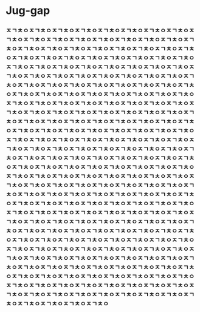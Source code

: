 # Jug-gap
### ㅈㄱㅊㅇㅈㄱㅊㅇㅈㄱㅊㅇㅈㄱㅊㅇㅈㄱㅊㅇㅈㄱㅊㅇㅈㄱㅊㅇㅈㄱㅊㅇㅈㄱㅊㅇㅈㄱㅊㅇㅈㄱㅊㅇㅈㄱㅊㅇㅈㄱㅊㅇㅈㄱㅊㅇㅈㄱㅊㅇㅈㄱㅊㅇㅈㄱㅊㅇㅈㄱㅊㅇㅈㄱㅊㅇㅈㄱㅊㅇㅈㄱㅊㅇㅈㄱㅊㅇㅈㄱㅊㅇㅈㄱㅊㅇㅈㄱㅊㅇㅈㄱㅊㅇㅈㄱㅊㅇㅈㄱㅊㅇㅈㄱㅊㅇㅈㄱㅊㅇㅈㄱㅊㅇㅈㄱㅊㅇㅈㄱㅊㅇㅈㄱㅊㅇㅈㄱㅊㅇㅈㄱㅊㅇㅈㄱㅊㅇㅈㄱㅊㅇㅈㄱㅊㅇㅈㄱㅊㅇㅈㄱㅊㅇㅈㄱㅊㅇㅈㄱㅊㅇㅈㄱㅊㅇㅈㄱㅊㅇㅈㄱㅊㅇㅈㄱㅊㅇㅈㄱㅊㅇㅈㄱㅊㅇㅈㄱㅊㅇㅈㄱㅊㅇㅈㄱㅊㅇㅈㄱㅊㅇㅈㄱㅊㅇㅈㄱㅊㅇㅈㄱㅊㅇㅈㄱㅊㅇㅈㄱㅊㅇㅈㄱㅊㅇㅈㄱㅊㅇㅈㄱㅊㅇㅈㄱㅊㅇㅈㄱㅊㅇㅈㄱㅊㅇㅈㄱㅊㅇㅈㄱㅊㅇㅈㄱㅊㅇㅈㄱㅊㅇㅈㄱㅊㅇㅈㄱㅊㅇㅈㄱㅊㅇㅈㄱㅊㅇㅈㄱㅊㅇㅈㄱㅊㅇㅈㄱㅊㅇㅈㄱㅊㅇㅈㄱㅊㅇㅈㄱㅊㅇㅈㄱㅊㅇㅈㄱㅊㅇㅈㄱㅊㅇㅈㄱㅊㅇㅈㄱㅊㅇㅈㄱㅊㅇㅈㄱㅊㅇㅈㄱㅊㅇㅈㄱㅊㅇㅈㄱㅊㅇㅈㄱㅊㅇㅈㄱㅊㅇㅈㄱㅊㅇㅈㄱㅊㅇㅈㄱㅊㅇㅈㄱㅊㅇㅈㄱㅊㅇㅈㄱㅊㅇㅈㄱㅊㅇㅈㄱㅊㅇㅈㄱㅊㅇㅈㄱㅊㅇㅈㄱㅊㅇㅈㄱㅊㅇㅈㄱㅊㅇㅈㄱㅊㅇㅈㄱㅊㅇㅈㄱㅊㅇㅈㄱㅊㅇㅈㄱㅊㅇㅈㄱㅊㅇㅈㄱㅊㅇㅈㄱㅊㅇㅈㄱㅊㅇㅈㄱㅊㅇㅈㄱㅊㅇㅈㄱㅊㅇㅈㄱㅊㅇㅈㄱㅊㅇㅈㄱㅊㅇㅈㄱㅊㅇㅈㄱㅊㅇㅈㄱㅊㅇㅈㄱㅊㅇㅈㄱㅊㅇㅈㄱㅊㅇㅈㄱㅊㅇㅈㄱㅊㅇㅈㄱㅊㅇㅈㄱㅊㅇㅈㄱㅊㅇㅈㄱㅊㅇㅈㄱㅊㅇㅈㄱㅊㅇㅈㄱㅊㅇㅈㄱㅊㅇㅈㄱㅊㅇㅈㄱㅊㅇㅈㄱㅊㅇㅈㄱㅊㅇㅈㄱㅊㅇㅈㄱㅊㅇㅈㄱㅊㅇㅈㄱㅊㅇㅈㄱㅊㅇㅈㄱㅊㅇㅈㄱㅊㅇㅈㄱㅊㅇㅈㄱㅊㅇㅈㄱㅊㅇㅈㄱㅊㅇㅈㄱㅊㅇㅈㄱㅊㅇㅈㄱㅊㅇㅈㄱㅊㅇㅈㄱㅊㅇㅈㄱㅊㅇㅈㄱㅊㅇㅈㄱㅊㅇㅈㄱㅊㅇㅈㄱㅊㅇㅈㄱㅊㅇㅈㄱㅊㅇㅈㄱㅊㅇㅈㄱㅊㅇㅈㄱㅊㅇㅈㄱㅊㅇㅈㄱㅊㅇㅈㄱㅊㅇㅈㄱㅊㅇㅈㄱㅊㅇㅈㄱㅊㅇㅈㄱㅊㅇㅈㄱㅊㅇㅈㄱㅊㅇㅈㄱㅊㅇㅈㄱㅊㅇㅈㄱㅊㅇㅈㄱㅊㅇㅈㄱㅊㅇㅈㄱㅊㅇㅈㄱㅊㅇㅈㄱㅊㅇㅈㄱㅊㅇㅈㄱㅊㅇㅈㄱㅊㅇㅈㄱㅊㅇㅈㄱㅊㅇㅈㄱㅊㅇㅈㄱㅊㅇㅈㄱㅊㅇㅈㄱㅊㅇㅈㄱㅊㅇㅈㄱㅊㅇㅈㄱㅊㅇㅈㄱㅊㅇㅈㄱㅊㅇㅈㄱㅊㅇㅈㄱㅊㅇㅈㄱㅊㅇㅈㄱㅊㅇㅈㄱㅊㅇㅈㄱㅊㅇㅈㄱㅊㅇㅈㄱㅊㅇㅈㄱㅊㅇㅈㄱㅊㅇㅈㄱㅊㅇㅈㄱㅊㅇㅈㄱㅊㅇㅈㄱㅊㅇㅈㄱㅊㅇㅈㄱㅊㅇㅈㄱㅊㅇㅈㄱㅊㅇㅈㄱㅊㅇㅈㄱㅊㅇㅈㄱㅊㅇㅈㄱㅊㅇㅈㄱㅊㅇㅈㄱㅊㅇㅈㄱㅊㅇㅈㄱㅊㅇㅈㄱㅊㅇㅈㄱㅊㅇㅈㄱㅊㅇㅈㄱㅊㅇㅈㄱㅊㅇㅈㄱㅊㅇㅈㄱㅊㅇㅈㄱㅊㅇㅈㄱㅊㅇㅈㄱㅊㅇㅈㄱㅊㅇㅈㄱㅊㅇㅈㄱㅊㅇㅈㄱㅊㅇㅈㄱㅊㅇㅈㄱㅊㅇㅈㄱㅊㅇㅈㄱㅊㅇㅈㄱㅊㅇㅈㄱㅊㅇㅈㄱㅊㅇㅈㄱㅊㅇㅈㄱㅊㅇㅈㄱㅊㅇㅈㄱㅊㅇㅈㄱㅊㅇㅈㄱㅊㅇㅈㄱㅊㅇㅈㄱㅊㅇㅈㄱㅊㅇㅈㄱㅊㅇ
